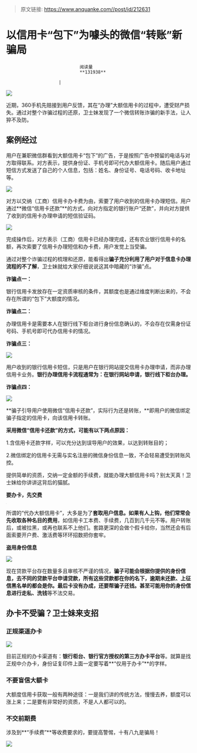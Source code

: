 > 原文链接: https://www.anquanke.com//post/id/212631 


# 以信用卡“包下”为噱头的微信“转账”新骗局


                                阅读量   
                                **131938**
                            
                        |
                        
                                                                                    



[![](https://p4.ssl.qhimg.com/t012cb0b2b048d948cb.png)](https://p4.ssl.qhimg.com/t012cb0b2b048d948cb.png)

近期，360手机先赔接到用户反馈，其在“办理”大额信用卡的过程中，遭受财产损失。通过对整个诈骗过程的还原，卫士妹发现了一个微信转账诈骗的新手法，让人猝不及防。

## 案例经过

用户在兼职微信群看到大额信用卡“包下”的广告，于是按照广告中预留的电话与对方取得联系。对方表示，提供身份证、手机号即可代办大额信用卡。随后用户通过短信方式发送了自己的个人信息，包括：姓名、身份证号、电话号码、收卡地址等。

[![](https://p4.ssl.qhimg.com/t01d69747269ae2e15c.png)](https://p4.ssl.qhimg.com/t01d69747269ae2e15c.png)

对方以交纳（工商）信用卡办卡费为由，索要了用户收到的信用卡办理短信。用户通过**微信“信用卡还款”**的方式，向对方指定的银行账户“还款”，并向对方提供了收到的信用卡办理申请的短信验证码。

[![](https://p5.ssl.qhimg.com/t01982845ff2685fc53.png)](https://p5.ssl.qhimg.com/t01982845ff2685fc53.png)

完成操作后，对方表示（工商）信用卡已经办理完成，还有农业银行信用卡的名额，再次索要了信用卡办理短信和办卡费，用户发觉上当受骗。

通过对整个诈骗过程的梳理和还原，能看得出**骗子充分利用了用户对于信息卡办理流程的不了解**，卫士妹就给大家仔细说说这其中暗藏的“诈骗”点。

**诈骗点一：**

银行信用卡发放存在一定资质审核的条件，其额度也是通过维度判断出来的，不会存在所谓的“包下”大额度的情况。

**诈骗点二：**

办理信用卡是需要本人在银行线下柜台进行身份信息确认的，不会存在仅需身份证号码、手机号即可代办信用卡的情况。

**诈骗点三：**

[![](https://p0.ssl.qhimg.com/t011f78ac8e56ef611f.png)](https://p0.ssl.qhimg.com/t011f78ac8e56ef611f.png)

用户收到的银行信用卡短信，只是用户在银行网站提交信用卡办理申请，而非办理信用卡业务。**银行办理信用卡流程通常为：在银行网站申请，银行线下柜台办理。**

**诈骗点四：**

[![](https://p4.ssl.qhimg.com/t0148ac25bf1318bc28.png)](https://p4.ssl.qhimg.com/t0148ac25bf1318bc28.png)

**骗子引导用户使用微信“信用卡还款”，实际行为还是转账，**即用户的微信绑定骗子指定的信用卡，向该信用卡转账。

**采用微信“信用卡还款”的方式，可能有以下两点原因：**

1.含信用卡还款字样，可以充分达到误导用户的效果，以达到转账目的；

2.微信绑定的信用卡无需与实名注册的微信身份信息一致，不会轻易遭受到转账风控。

提供简单的资质，交纳一定金额的手续费，就能办理大额信用卡吗？别太天真！卫士妹给你讲讲这背后的猫腻。

**要办卡，先交费**

[![](data:image/png;base64,iVBORw0KGgoAAAANSUhEUgAAAAEAAAABCAYAAAAfFcSJAAAAAXNSR0IArs4c6QAAAARnQU1BAACxjwv8YQUAAAAJcEhZcwAADsQAAA7EAZUrDhsAAAANSURBVBhXYzh8+PB/AAffA0nNPuCLAAAAAElFTkSuQmCC)](https://p1.ssl.qhimg.com/t01bef30da5046542c3.png)

所谓的“代办大额信用卡”，大多是为了**套取用户信息。**如果有人上钩，他们常常会先**收取各种名目的费用**，如信用卡工本费、手续费，几百到几千元不等。用户转账后，或被拉黑，或再也联系不上他们。套路更深的会做个假卡给你，当然还会有后面索要开户费、激活费等环环招数把你套牢。

**盗用身份信息**

[![](https://p2.ssl.qhimg.com/t0192555f98127e477d.png)](https://p2.ssl.qhimg.com/t0192555f98127e477d.png)

现在贷款平台存在数量多且审核不严谨的情况，**骗子可能会根据你提供的身份信息，去不同的贷款平台申请贷款，**所有这些贷款都在你的名下，逾期未还款、上征信黑名单的都会是你。最后卡没有办成，还要帮骗子还钱。甚至可能用你的身份信息进行**走私、洗钱**等不法交易。



## 办卡不受骗？卫士妹来支招

### 正规渠道办卡

[![](https://p0.ssl.qhimg.com/t01824dfddd56a85ca7.png)](https://p0.ssl.qhimg.com/t01824dfddd56a85ca7.png)

目前正规的办卡渠道有：**银行柜台、银行官方授权的第三方办卡平台**等。就算是找正规中介办卡，身份证复印件上面一定要写着**“仅用于办卡”**的字样。

### 不要盲信大额卡

大额度信用卡获取一般有两种途径：一是我们讲的传统方法，慢慢去养，额度可以涨上来；二是要有非常好的资质，不是人人都可以的。

### 不交前期费

涉及到**“手续费”**等收费要求的，要提高警惕，十有八九是骗局！

[![](https://p3.ssl.qhimg.com/t0122ea8dcf8d421a7e.png)](https://p3.ssl.qhimg.com/t0122ea8dcf8d421a7e.png)
